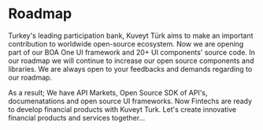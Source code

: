 # Roadmap

Turkey's leading participation bank, Kuveyt Türk aims to make an important contribution to worldwide open-source ecosystem. Now we are opening part of our BOA One UI framework and 20+ UI components' source code. In our roadmap we will continue to increase our open source components and libraries. We are always open to your feedbacks and demands regarding to our roadmap.

As a result; We have API Markets, Open Source SDK of API's, documenatations and open source UI frameworks. Now Fintechs are ready to develop financial products with Kuveyt Turk. Let's create innovative financial products and services together...

